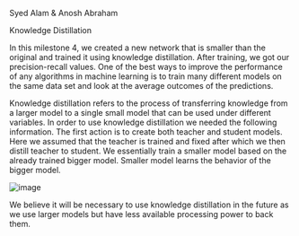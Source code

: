 Syed Alam & Anosh Abraham

Knowledge Distillation

In this milestone 4, we created a new network that is smaller than the original and trained it using knowledge distillation. After training, we got our precision-recall values. One of the best ways to improve the performance of any algorithms in machine learning is to train many different models on the same data set and look at the average outcomes of the predictions. 

Knowledge distillation refers to the process of transferring knowledge from a larger model to a single small model that can be used under different variables. In order to use knowledge distillation we needed the following information. The first action is to create both teacher and student models. Here we assumed that the teacher is trained and fixed after which we then distill teacher to student. We essentially train a smaller model based on the already trained bigger model. Smaller model learns the behavior of the bigger model. 

![image](https://user-images.githubusercontent.com/91106087/205528865-87956155-5ca4-40c0-b0d5-e6d8c5cfd245.png)



We believe it will be necessary to use knowledge distillation in the future as we use larger models but have less available processing power to back them.
